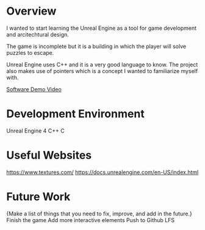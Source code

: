 # Overview

I wanted to start learning the Unreal Engine as a tool for game development and arcitechtural design.

The game is incomplete but it is a building in which the player will solve puzzles to escape.

Unreal Engine uses C++ and it is a very good language to know. The project also makes use of pointers which is a concept I wanted to 
familiarize myself with.

[Software Demo Video](http://youtube.link.goes.here)

# Development Environment

Unreal Engine 4
C++
C

# Useful Websites

https://www.textures.com/
https://docs.unrealengine.com/en-US/index.html

# Future Work

{Make a list of things that you need to fix, improve, and add in the future.}
Finish the game
Add more interactive elements
Push to Github LFS
